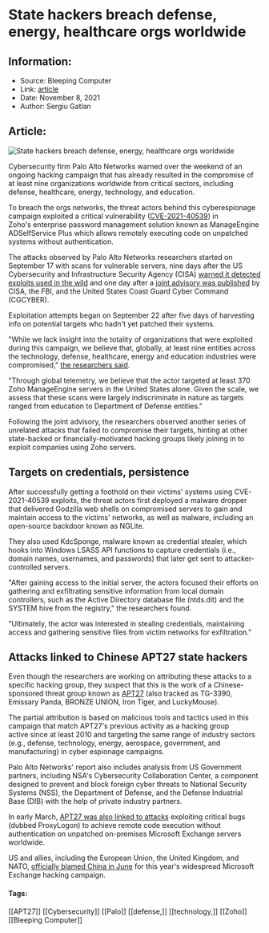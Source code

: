 # State hackers breach defense, energy, healthcare orgs worldwide
### 

## Information:
+ Source: Bleeping Computer
+ Link: [article](https://www.bleepingcomputer.com/news/security/state-hackers-breach-defense-energy-healthcare-orgs-worldwide/)
+ Date: November 8, 2021
+ Author: Sergiu Gatlan


## Article:
![State hackers breach defense, energy, healthcare orgs worldwide](https://www.bleepstatic.com/content/hl-images/2021/11/08/China_hacker.jpg)


Cybersecurity firm Palo Alto Networks warned over the weekend of an ongoing hacking campaign that has already resulted in the compromise of at least nine organizations worldwide from critical sectors, including defense, healthcare, energy, technology, and education.


To breach the orgs networks, the threat actors behind this cyberespionage campaign exploited a critical vulnerability ([CVE-2021-40539](https://cve.mitre.org/cgi-bin/cvename.cgi?name=CVE-2021-40539)) in Zoho's enterprise password management solution known as ManageEngine ADSelfService Plus which allows remotely executing code on unpatched systems without authentication.


The attacks observed by Palo Alto Networks researchers started on September 17 with scans for vulnerable servers, nine days after the US Cybersecurity and Infrastructure Security Agency (CISA) [warned it detected exploits used in the wild](https://www.bleepingcomputer.com/news/security/zoho-patches-actively-exploited-critical-adselfservice-plus-bug/) and one day after a [joint advisory was published](https://us-cert.cisa.gov/ncas/alerts/aa21-259a) by CISA, the FBI, and the United States Coast Guard Cyber Command (CGCYBER).


Exploitation attempts began on September 22 after five days of harvesting info on potential targets who hadn't yet patched their systems.


"While we lack insight into the totality of organizations that were exploited during this campaign, we believe that, globally, at least nine entities across the technology, defense, healthcare, energy and education industries were compromised," [the researchers said](https://unit42.paloaltonetworks.com/manageengine-godzilla-nglite-kdcsponge/).


"Through global telemetry, we believe that the actor targeted at least 370 Zoho ManageEngine servers in the United States alone. Given the scale, we assess that these scans were largely indiscriminate in nature as targets ranged from education to Department of Defense entities."


Following the joint advisory, the researchers observed another series of unrelated attacks that failed to compromise their targets, hinting at other state-backed or financially-motivated hacking groups likely joining in to exploit companies using Zoho servers.


Targets on credentials, persistence
-----------------------------------


After successfully getting a foothold on their victims' systems using CVE-2021-40539 exploits, the threat actors first deployed a malware dropper that delivered Godzilla web shells on compromised servers to gain and maintain access to the victims' networks, as well as malware, including an open-source backdoor known as NGLite.


They also used KdcSponge, malware known as credential stealer, which hooks into Windows LSASS API functions to capture credentials (i.e., domain names, usernames, and passwords) that later get sent to attacker-controlled servers.


"After gaining access to the initial server, the actors focused their efforts on gathering and exfiltrating sensitive information from local domain controllers, such as the Active Directory database file (ntds.dit) and the SYSTEM hive from the registry," the researchers found.


"Ultimately, the actor was interested in stealing credentials, maintaining access and gathering sensitive files from victim networks for exfiltration."


Attacks linked to Chinese APT27 state hackers
---------------------------------------------


Even though the researchers are working on attributing these attacks to a specific hacking group, they suspect that this is the work of a Chinese-sponsored threat group known as [APT27](https://attack.mitre.org/groups/G0027/) (also tracked as TG-3390, Emissary Panda, BRONZE UNION, Iron Tiger, and LuckyMouse).


The partial attribution is based on malicious tools and tactics used in this campaign that match APT27's previous activity as a hacking group active since at least 2010 and targeting the same range of industry sectors (e.g., defense, technology, energy, aerospace, government, and manufacturing) in cyber espionage campaigns.


Palo Alto Networks' report also includes analysis from US Government partners, including NSA's Cybersecurity Collaboration Center, a component designed to prevent and block foreign cyber threats to National Security Systems (NSS), the Department of Defense, and the Defense Industrial Base (DIB) with the help of private industry partners.


In early March, [APT27 was also linked to attacks](https://www.bleepingcomputer.com/news/security/state-hackers-rush-to-exploit-unpatched-microsoft-exchange-servers/) exploiting critical bugs (dubbed ProxyLogon) to achieve remote code execution without authentication on unpatched on-premises Microsoft Exchange servers worldwide.


US and allies, including the European Union, the United Kingdom, and NATO, [officially blamed China in June](https://www.bleepingcomputer.com/news/security/us-and-allies-officially-accuse-china-of-microsoft-exchange-attacks/) for this year's widespread Microsoft Exchange hacking campaign.




#### Tags:
[[APT27]] [[Cybersecurity]] [[Palo]] [[defense,]] [[technology,]] [[Zoho]] [[Bleeping Computer]]

